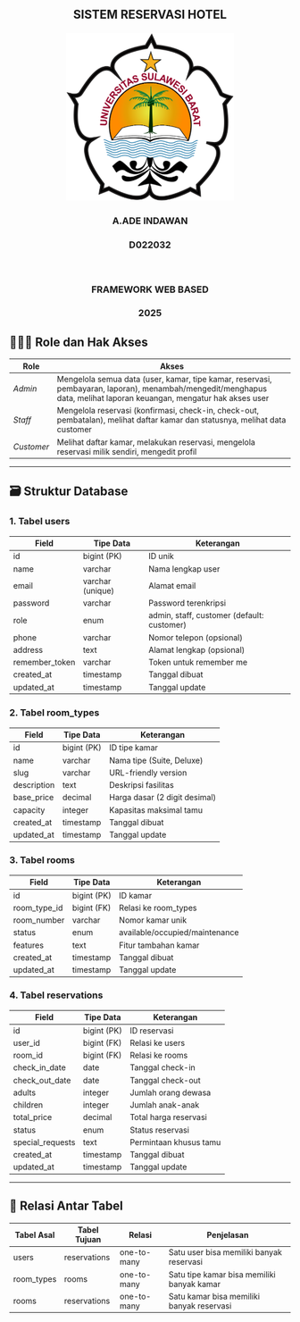 ## <p align="center" style="margin-top: 0;">SISTEM RESERVASI HOTEL</p>

<p align="center">
  <img src="/public/LogoUnsulbar 1.png" width="300" alt="LogoUnsulbar" />
</p>

### <p align="center">A.ADE INDAWAN</p>

### <p align="center">D022032</p></br>

### <p align="center">FRAMEWORK WEB BASED</p>

### <p align="center">2025</p>

## 🧑‍🤝‍🧑 Role dan Hak Akses

| Role         | Akses                                                                              |
|--------------|-----------------------------------------------------------------------------------|
| *Admin*      | Mengelola semua data (user, kamar, tipe kamar, reservasi, pembayaran, laporan), menambah/mengedit/menghapus data, melihat laporan keuangan, mengatur hak akses user |
| *Staff*      | Mengelola reservasi (konfirmasi, check-in, check-out, pembatalan), melihat daftar kamar dan statusnya, melihat data customer |
| *Customer*   | Melihat daftar kamar, melakukan reservasi, mengelola reservasi milik sendiri, mengedit profil |

---

## 🗃 Struktur Database

### 1. Tabel users

| Field          | Tipe Data        | Keterangan                                |
|----------------|------------------|-------------------------------------------|
| id             | bigint (PK)      | ID unik                                   |
| name           | varchar          | Nama lengkap user                         |
| email          | varchar (unique) | Alamat email                              |
| password       | varchar          | Password terenkripsi                      |
| role           | enum             | admin, staff, customer (default: customer)|
| phone          | varchar          | Nomor telepon (opsional)                  |
| address        | text             | Alamat lengkap (opsional)                 |
| remember_token | varchar          | Token untuk remember me                   |
| created_at     | timestamp        | Tanggal dibuat                            |
| updated_at     | timestamp        | Tanggal update                            |

### 2. Tabel room_types

| Field       | Tipe Data   | Keterangan                     |
|-------------|-------------|--------------------------------|
| id          | bigint (PK) | ID tipe kamar                  |
| name        | varchar     | Nama tipe (Suite, Deluxe)      |
| slug        | varchar     | URL-friendly version           |
| description | text        | Deskripsi fasilitas            |
| base_price  | decimal     | Harga dasar (2 digit desimal)  |
| capacity    | integer     | Kapasitas maksimal tamu        |
| created_at  | timestamp   | Tanggal dibuat                 |
| updated_at  | timestamp   | Tanggal update                 |

### 3. Tabel rooms

| Field        | Tipe Data   | Keterangan                     |
|--------------|-------------|--------------------------------|
| id           | bigint (PK) | ID kamar                       |
| room_type_id | bigint (FK) | Relasi ke room_types           |
| room_number  | varchar     | Nomor kamar unik               |
| status       | enum        | available/occupied/maintenance |
| features     | text        | Fitur tambahan kamar           |
| created_at   | timestamp   | Tanggal dibuat                 |
| updated_at   | timestamp   | Tanggal update                 |

### 4. Tabel reservations

| Field            | Tipe Data   | Keterangan                     |
|------------------|-------------|--------------------------------|
| id               | bigint (PK) | ID reservasi                   |
| user_id          | bigint (FK) | Relasi ke users                |
| room_id          | bigint (FK) | Relasi ke rooms                |
| check_in_date    | date        | Tanggal check-in               |
| check_out_date   | date        | Tanggal check-out              |
| adults           | integer     | Jumlah orang dewasa            |
| children         | integer     | Jumlah anak-anak               |
| total_price      | decimal     | Total harga reservasi          |
| status           | enum        | Status reservasi               |
| special_requests | text        | Permintaan khusus tamu         |
| created_at       | timestamp   | Tanggal dibuat                 |
| updated_at       | timestamp   | Tanggal update                 |

---

## 🔗 Relasi Antar Tabel

| Tabel Asal  | Tabel Tujuan | Relasi      | Penjelasan                                  |
|-------------|--------------|-------------|----------------------------------------------|
| users       | reservations | one-to-many | Satu user bisa memiliki banyak reservasi     |
| room_types  | rooms        | one-to-many | Satu tipe kamar bisa memiliki banyak kamar   |
| rooms       | reservations | one-to-many | Satu kamar bisa memiliki banyak reservasi   |

